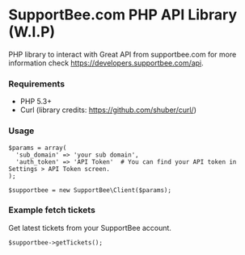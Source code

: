 # SupportBee.com PHP API Library (W.I.P)
PHP library to interact with Great API from supportbee.com for more information check https://developers.supportbee.com/api.

### Requirements
* PHP 5.3+
* Curl (library credits: https://github.com/shuber/curl/)

### Usage 
```
$params = array(
  'sub_domain' => 'your sub domain',
  'auth_token' => 'API Token'  # You can find your API token in Settings > API Token screen.
);

$supportbee = new SupportBee\Client($params);
```

### Example fetch tickets
Get latest tickets from your SupportBee account.
```
$supportbee->getTickets();
```